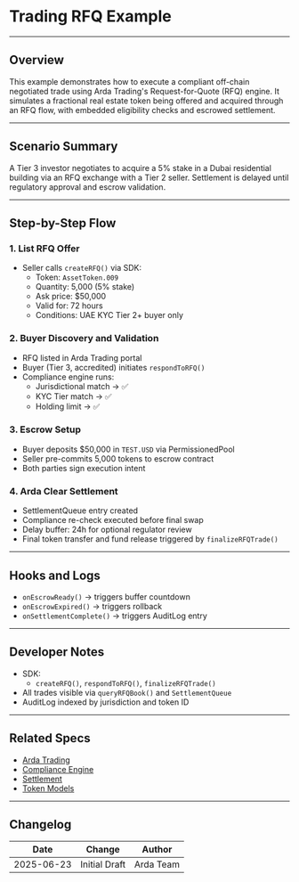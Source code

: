 # Trading RFQ Example

---

## Overview

This example demonstrates how to execute a compliant off-chain negotiated trade using Arda Trading's Request-for-Quote (RFQ) engine. It simulates a fractional real estate token being offered and acquired through an RFQ flow, with embedded eligibility checks and escrowed settlement.

---

## Scenario Summary

A Tier 3 investor negotiates to acquire a 5% stake in a Dubai residential building via an RFQ exchange with a Tier 2 seller. Settlement is delayed until regulatory approval and escrow validation.

---

## Step-by-Step Flow

### 1. **List RFQ Offer**
- Seller calls `createRFQ()` via SDK:
  - Token: `AssetToken.009`
  - Quantity: 5,000 (5% stake)
  - Ask price: $50,000
  - Valid for: 72 hours
  - Conditions: UAE KYC Tier 2+ buyer only

### 2. **Buyer Discovery and Validation**
- RFQ listed in Arda Trading portal
- Buyer (Tier 3, accredited) initiates `respondToRFQ()`
- Compliance engine runs:
  - Jurisdictional match → ✅
  - KYC Tier match → ✅
  - Holding limit → ✅

### 3. **Escrow Setup**
- Buyer deposits $50,000 in `TEST.USD` via PermissionedPool
- Seller pre-commits 5,000 tokens to escrow contract
- Both parties sign execution intent

### 4. **Arda Clear Settlement**
- SettlementQueue entry created
- Compliance re-check executed before final swap
- Delay buffer: 24h for optional regulator review
- Final token transfer and fund release triggered by `finalizeRFQTrade()`

---

## Hooks and Logs

- `onEscrowReady()` → triggers buffer countdown
- `onEscrowExpired()` → triggers rollback
- `onSettlementComplete()` → triggers AuditLog entry

---

## Developer Notes

- SDK:
  - `createRFQ()`, `respondToRFQ()`, `finalizeRFQTrade()`
- All trades visible via `queryRFQBook()` and `SettlementQueue`
- AuditLog indexed by jurisdiction and token ID

---

## Related Specs

- [Arda Trading](../product/arda-trading.md)
- [Compliance Engine](../protocol/compliance-engine.md)
- [Settlement](../protocol/settlement.md)
- [Token Models](../protocol/token-models.md)

---

## Changelog

| Date       | Change           | Author       |
|------------|------------------|--------------|
| 2025-06-23 | Initial Draft    | Arda Team    |
